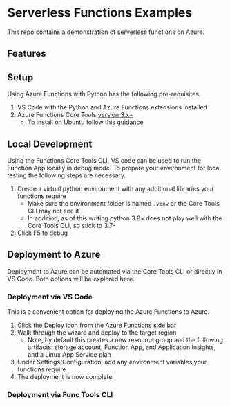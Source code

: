 # Serverless Functions Examples
This repo contains a demonstration of serverless functions on Azure.

## Features

## Setup
Using Azure Functions with Python has the following pre-requisites.

1. VS Code with the Python and Azure Functions extensions installed
2. Azure Functions Core Tools [version 3.x+](https://docs.microsoft.com/en-us/azure/azure-functions/functions-run-local?tabs=linux%2Ccsharp%2Cbash)
    - To install on Ubuntu follow this [guidance](https://www.npmjs.com/package/azure-functions-core-tools)

## Local Development
Using the Functions Core Tools CLI, VS code can be used to run the Function
App locally in debug mode. To prepare your environment for local testing
the following steps are necessary.

1. Create a virtual python environment with any additional libraries
your functions require
    - Make sure the environment folder is named `.venv` or the Core Tools
    CLI may not see it
    - In addition, as of this writing python 3.8+ does not play well 
    with the Core Tools CLI, so stick to 3.7-
2. Click F5 to debug

## Deployment to Azure
Deployment to Azure can be automated via the Core Tools CLI or directly
in VS Code. Both options will be explored here.

### Deployment via VS Code
This is a convenient option for deploying the Azure Functions to Azure.

1. Click the Deploy icon from the Azure Functions side bar
2. Walk through the wizard and deploy to the target region
    - Note, by default this creates a new resource group and the 
    following artifacts: storage account, Function App, and Application
    Insights, and a Linux App Service plan
3. Under Settings/Configuration, add any environment variables your
functions require
4. The deployment is now complete

### Deployment via Func Tools CLI
